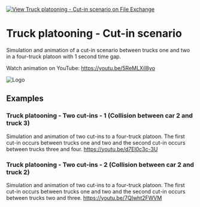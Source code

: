 [![View Truck platooning - Cut-in scenario on File Exchange](https://www.mathworks.com/matlabcentral/images/matlab-file-exchange.svg)](https://www.mathworks.com/matlabcentral/fileexchange/92165-truck-platooning-cut-in-scenario)
# Truck platooning - Cut-in scenario
Simulation and animation of a cut-in scenario between trucks one and two in a four-truck platoon with 1 second time gap.

Watch animation on YouTube: https://youtu.be/5ReMLXiI8yo

![Logo](https://www.mathworks.com/matlabcentral/mlc-downloads/downloads/5d76f6b8-ce1f-4735-9f0b-933bdee54eb2/7a8ffc2e-b556-4e63-a943-67d4367d0783/images/1621262511.png)

## Examples
### Truck platooning - Two cut-ins - 1 (Collision between car 2 and truck 3)
Simulation and animation of two cut-ins to a four-truck platoon. The first cut-in occurs between trucks one and two and the second cut-in occurs between trucks three and four.
https://youtu.be/d7El0c3c-3U

### Truck platooning - Two cut-ins - 2 (Collision between car 2 and truck 2)
Simulation and animation of two cut-ins to a four-truck platoon. The first cut-in occurs between trucks one and two and the second cut-in occurs between trucks two and three.
https://youtu.be/7QIwht2FWVM
